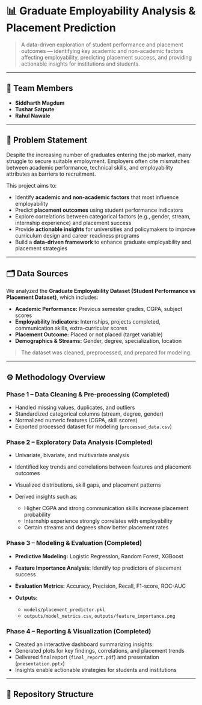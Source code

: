 # 📊 Graduate Employability Analysis & Placement Prediction

> A data-driven exploration of student performance and placement outcomes — identifying key academic and non-academic factors affecting employability, predicting placement success, and providing actionable insights for institutions and students.

---

## 👥 Team Members

* **Siddharth Magdum** 
* **Tushar Satpute** 
* **Rahul Nawale** 

---

## 🎯 Problem Statement

Despite the increasing number of graduates entering the job market, many struggle to secure suitable employment. Employers often cite mismatches between academic performance, technical skills, and employability attributes as barriers to recruitment. 

This project aims to:

* Identify **academic and non-academic factors** that most influence employability
* Predict **placement outcomes** using student performance indicators
* Explore correlations between categorical factors (e.g., gender, stream, internship experience) and placement success
* Provide **actionable insights** for universities and policymakers to improve curriculum design and career readiness programs
* Build a **data-driven framework** to enhance graduate employability and placement strategies

---

## 🗂️ Data Sources

We analyzed the **Graduate Employability Dataset (Student Performance vs Placement Dataset)**, which includes:

* **Academic Performance:** Previous semester grades, CGPA, subject scores
* **Employability Indicators:** Internships, projects completed, communication skills, extra-curricular scores
* **Placement Outcome:** Placed or not placed (target variable)
* **Demographics & Streams:** Gender, degree, specialization, location

> The dataset was cleaned, preprocessed, and prepared for modeling.

---

## ⚙️ Methodology Overview

### **Phase 1 – Data Cleaning & Pre-processing (Completed)**

* Handled missing values, duplicates, and outliers
* Standardized categorical columns (stream, degree, gender)
* Normalized numeric features (CGPA, skill scores)
* Exported processed dataset for modeling (`processed_data.csv`)

### **Phase 2 – Exploratory Data Analysis (Completed)**

* Univariate, bivariate, and multivariate analysis
* Identified key trends and correlations between features and placement outcomes
* Visualized distributions, skill gaps, and placement patterns
* Derived insights such as:

  * Higher CGPA and strong communication skills increase placement probability
  * Internship experience strongly correlates with employability
  * Certain streams and degrees show better placement rates

### **Phase 3 – Modeling & Evaluation (Completed)**

* **Predictive Modeling:** Logistic Regression, Random Forest, XGBoost
* **Feature Importance Analysis:** Identify top predictors of placement success
* **Evaluation Metrics:** Accuracy, Precision, Recall, F1-score, ROC-AUC
* **Outputs:**

  * `models/placement_predictor.pkl`
  * `outputs/model_metrics.csv`, `outputs/feature_importance.png`

### **Phase 4 – Reporting & Visualization (Completed)**

* Created an interactive dashboard summarizing insights
* Generated plots for key findings, correlations, and placement trends
* Delivered final report (`final_report.pdf`) and presentation (`presentation.pptx`)
* Insights enable actionable strategies for students and institutions

---

## 📁 Repository Structure

